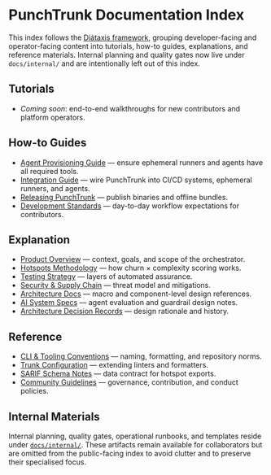 # PunchTrunk Documentation Index

This index follows the [Diátaxis framework](https://diataxis.fr/), grouping developer-facing and operator-facing content into tutorials, how-to guides, explanations, and reference materials. Internal planning and quality gates now live under `docs/internal/` and are intentionally left out of this index.

## Tutorials

- _Coming soon_: end-to-end walkthroughs for new contributors and platform operators.

## How-to Guides

- [Agent Provisioning Guide](AGENT_PROVISIONING.md) — ensure ephemeral runners and agents have all required tools.
- [Integration Guide](INTEGRATION_GUIDE.md) — wire PunchTrunk into CI/CD systems, ephemeral runners, and agents.
- [Releasing PunchTrunk](releasing.md) — publish binaries and offline bundles.
- [Development Standards](development/REPO_CONVENTIONS.md) — day-to-day workflow expectations for contributors.

## Explanation

- [Product Overview](overview.md) — context, goals, and scope of the orchestrator.
- [Hotspots Methodology](hotspots-methodology.md) — how churn × complexity scoring works.
- [Testing Strategy](testing-strategy.md) — layers of automated assurance.
- [Security & Supply Chain](security-supply-chain.md) — threat model and mitigations.
- [Architecture Docs](architecture/) — macro and component-level design references.
- [AI System Specs](ai/) — agent evaluation and guardrail design notes.
- [Architecture Decision Records](adr/) — design rationale and history.

## Reference

- [CLI & Tooling Conventions](CONVENTIONS.md) — naming, formatting, and repository norms.
- [Trunk Configuration](trunk-config.md) — extending linters and formatters.
- [SARIF Schema Notes](SARIF_SCHEMA.md) — data contract for hotspot exports.
- [Community Guidelines](community/GOVERNANCE.md) — governance, contribution, and conduct policies.

## Internal Materials

Internal planning, quality gates, operational runbooks, and templates reside under [`docs/internal/`](internal/). These artifacts remain available for collaborators but are omitted from the public-facing index to avoid clutter and to preserve their specialised focus.
